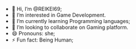 - 👋 Hi, I’m @REIKEI69;
- 👀 I’m interested in Game Development.
- 🌱 I’m currently learning Programming languages;
- 💞️ I’m looking to collaborate on Gaming platform.
- 😄 Pronouns: she;
- ⚡ Fun fact: Being Human;

<!---
REIKEI69/REIKEI69 is a ✨ special ✨ repository because its `README.md` (this file) appears on your GitHub profile.
You can click the Preview link to take a look at your changes.
--->
